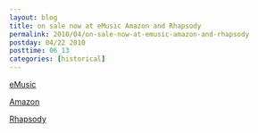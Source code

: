 ```yaml
---
layout: blog
title: on sale now at eMusic Amazon and Rhapsody
permalink: 2010/04/on-sale-now-at-emusic-amazon-and-rhapsody
postday: 04/22 2010
posttime: 06_13
categories: [historical]
---
```



<p><a href="http://www.emusic.com/label/RockstarAlley-IODA-MP3-Download/527731.html">eMusic</a></p>

<p><a href="http://www.amazon.com/Krister-Axel/e/B000BCJ2LU">Amazon</a></p>

<p><a href="http://www.rhapsody.com/-search?query=Krister+Axel&amp;searchtype=RhapAlbum" title="http://www.rhapsody.com/-search?query=Krister+Axel&amp;searchtype=RhapAlbum">Rhapsody</a></p>
